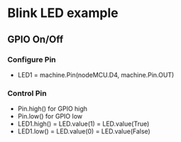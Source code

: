 # Blink LED example

## GPIO On/Off
### Configure Pin
- LED1 = machine.Pin(nodeMCU.D4, machine.Pin.OUT)

### Control Pin
- Pin.high() for GPIO high
- Pin.low() for GPIO low
- LED1.high() =  LED.value(1) = LED.value(True)
- LED1.low() = LED.value(0) = LED.value(False)
